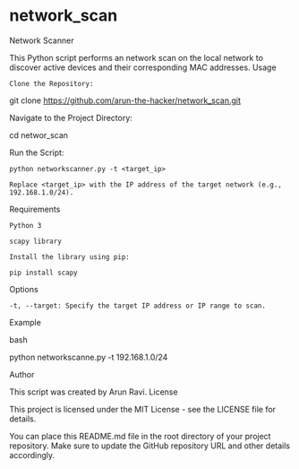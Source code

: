 # network_scan
Network Scanner

This Python script performs an network scan on the local network to discover active devices and their corresponding MAC addresses.
Usage

    Clone the Repository:

    
git clone https://github.com/arun-the-hacker/network_scan.git

Navigate to the Project Directory:

cd networ_scan

Run the Script:

    python networkscanner.py -t <target_ip>

    Replace <target_ip> with the IP address of the target network (e.g., 192.168.1.0/24).

Requirements

    Python 3

    scapy library

    Install the library using pip:

    pip install scapy

Options

    -t, --target: Specify the target IP address or IP range to scan.

Example

bash

python networkscanne.py -t 192.168.1.0/24

Author

This script was created by Arun Ravi.
License

This project is licensed under the MIT License - see the LICENSE file for details.

You can place this README.md file in the root directory of your project repository. Make sure to update the GitHub repository URL and other details accordingly.
